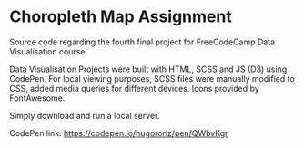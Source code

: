 # Choropleth Map Assignment

Source code regarding the fourth final project for FreeCodeCamp Data Visualisation course.

Data Visualisation Projects were built with HTML, SCSS and JS (D3) using CodePen. For local viewing purposes, SCSS files were manually modified to CSS, added media queries for different devices. Icons provided by FontAwesome.

Simply download and run a local server.

CodePen link: https://codepen.io/hugororiz/pen/QWbvKgr
